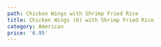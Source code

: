 ```yaml
---
path: Chicken Wings with Shrimp Fried Rice
title: Chicken Wings (6) with Shrimp Fried Rice
category: American
price: '6.95'
---
```


